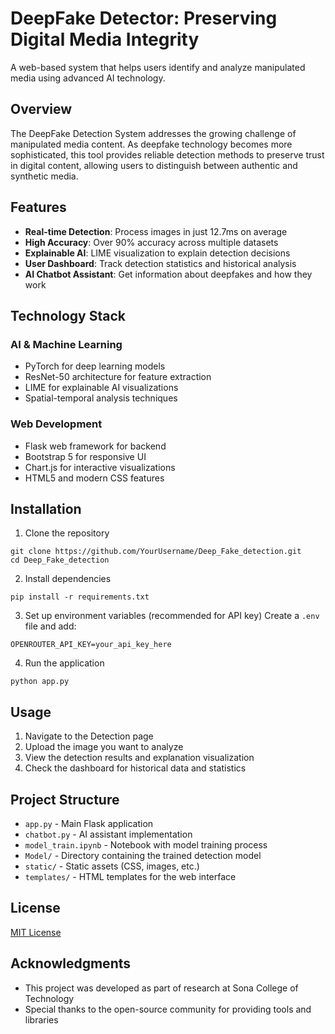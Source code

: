 # DeepFake Detector: Preserving Digital Media Integrity

A web-based system that helps users identify and analyze manipulated media using advanced AI technology.

## Overview

The DeepFake Detection System addresses the growing challenge of manipulated media content. As deepfake technology becomes more sophisticated, this tool provides reliable detection methods to preserve trust in digital content, allowing users to distinguish between authentic and synthetic media.

## Features

- **Real-time Detection**: Process images in just 12.7ms on average
- **High Accuracy**: Over 90% accuracy across multiple datasets
- **Explainable AI**: LIME visualization to explain detection decisions
- **User Dashboard**: Track detection statistics and historical analysis
- **AI Chatbot Assistant**: Get information about deepfakes and how they work

## Technology Stack

### AI & Machine Learning
- PyTorch for deep learning models
- ResNet-50 architecture for feature extraction
- LIME for explainable AI visualizations
- Spatial-temporal analysis techniques

### Web Development
- Flask web framework for backend
- Bootstrap 5 for responsive UI
- Chart.js for interactive visualizations
- HTML5 and modern CSS features

## Installation

1. Clone the repository
```
git clone https://github.com/YourUsername/Deep_Fake_detection.git
cd Deep_Fake_detection
```

2. Install dependencies
```
pip install -r requirements.txt
```

3. Set up environment variables (recommended for API key)
Create a `.env` file and add:
```
OPENROUTER_API_KEY=your_api_key_here
```

4. Run the application
```
python app.py
```

## Usage

1. Navigate to the Detection page
2. Upload the image you want to analyze
3. View the detection results and explanation visualization
4. Check the dashboard for historical data and statistics

## Project Structure

- `app.py` - Main Flask application
- `chatbot.py` - AI assistant implementation
- `model_train.ipynb` - Notebook with model training process
- `Model/` - Directory containing the trained detection model
- `static/` - Static assets (CSS, images, etc.)
- `templates/` - HTML templates for the web interface

## License

[MIT License](LICENSE)

## Acknowledgments

- This project was developed as part of research at Sona College of Technology
- Special thanks to the open-source community for providing tools and libraries
